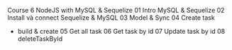 Course 6 NodeJS with MySQL & Sequelize
01 Intro MySQL & Sequelize
02 Install và connect Sequelize & MySQL
03 Model & Sync
04 Create task
- build & create
05 Get all task
06 Get task by id
07 Update task by id
08 deleteTaskById